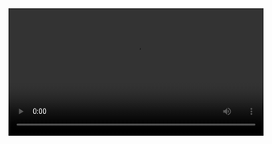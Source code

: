 
<video width="100%" controls controlslist="nodownload nofullscreen noremoteplayback" disablePictureInPicture>
  <source src="https://api.keepwork.com/ts-storage/siteFiles/15218/raw#24最强大脑03（14720）.webm" type="video/webm" />
  <source src="https://api.keepwork.com/ts-storage/siteFiles/15217/raw#24最强大脑03（14720）（原版）.mp4" type="video/mp4" />
 
  你的浏览器不支持播放
</video>
<style>
video::-webkit-media-controls-fullscreen-button { display: none; } 
</style>